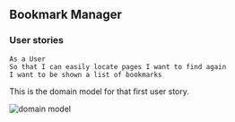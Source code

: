 ## Bookmark Manager
### User stories

```
As a User
So that I can easily locate pages I want to find again
I want to be shown a list of bookmarks
```

This is the domain model for that first user story.

![domain model](https://raw.github.com/GDSNewt/bookmark_manager/blob/master/images/bookmark_mgr%20domain%20model.png)
